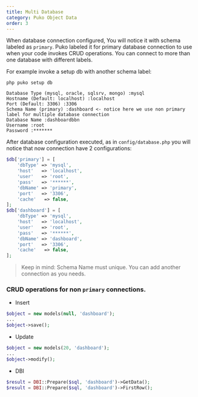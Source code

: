 ```yaml
---
title: Multi Database
category: Puko Object Data
order: 3
---
```


When database connection configured, You will notice it with schema labeled as `primary`. 
Puko labeled it for primary database connection to use when your code invokes CRUD operations.
You can connect to more than one database with different labels.

For example invoke a setup db with another schema label:

`php puko setup db`

```
Database Type (mysql, oracle, sqlsrv, mongo) :mysql
Hostname (Default: localhost) :localhost
Port (Default: 3306) :3306
Schema Name (primary) :dashboard <- notice here we use non primary label for multiple database connection
Database Name :dashboardbbn
Username :root
Password :*******
```
After database configuration executed, as in `config/database.php` you will notice that now connection
have 2 configurations:

```php
$db['primary'] = [
    'dbType' => 'mysql',
    'host'   => 'localhost',
    'user'   => 'root',
    'pass'   => '******',
    'dbName' => 'primary',
    'port'   => '3306',
    'cache'   => false,
];
$db['dashboard'] = [
    'dbType' => 'mysql',
    'host'   => 'localhost',
    'user'   => 'root',
    'pass'   => '******',
    'dbName' => 'dashboard',
    'port'   => '3306',
    'cache'   => false,
];
```

> Keep in mind: Schema Name must unique. You can add another connection as you needs.

### CRUD operations for non `primary` connections.

* Insert

```php
$object = new models(null, 'dashboard');
...
$object->save();
```

* Update

```php
$object = new models(20, 'dashboard');
...
$object->modify();
```

* DBI

```php
$result = DBI::Prepare($sql, 'dashboard')->GetData();
$result = DBI::Prepare($sql, 'dashboard')->FirstRow();
```
